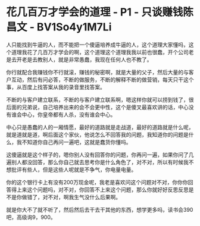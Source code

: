 # 花几百万才学会的道理 - P1 - 只谈赚钱陈昌文 - BV1So4y1M7Li

人只能找到牛逼的人，而不能把一个傻逼培养成牛逼的人，这个道理大家懂吗，这个道理我花了几百万才学会的啊，这个道理这个道理我我以前也很蠢，开个公司老是去开老是去教别人，就是非常愚蠢，我现在任何人也不教了。

你行就配合我赚钱你不行就滚，赚钱的秘密啊，就是大量的父子，然后大量的与客户互动，然后有问必答，不断的做服务，不断的解释不断的做营销，每天只干这个事，从百度上找答案从我的录音里找答案。

不断的与客户建立联系，不断的与客户建立联系啊，嗯这样你就可以捞到钱了，很后面的兄弟说，自己培养出来的会不会更中性，这个是傻叉最喜欢讲的话，中心没有谁会中心，你皇帝都有人杀，没有谁会中心。

中心只是愚蠢的人的一厢情愿，最好的道路就是走战道，最好的道路就是什么呢，就是道就是道，啊后面这个家伙，他说怎么不回答我的问题，我知道你的问题是什么，我不知道你自己再问一遍吧，这就是蠢货你懂吗。

这傻逼就是这个样子的，嗯你别人没有回答你的问题，你再问一遍，如果你问了几遍别人都没回答，那么你自己就去思考你是什么角色了，对不对，所以有时候我不想批评有些人，但是这些人呢就是不争气，你电量电量。

你的这个银行卡上有没有200万现金呢，我老是喜欢问这个问题对不对，你你你回答得上来这个问题吗，对不对，你回答不上来这个问题，那么你就好好反思反思是不是你做错了，对不对，啊我生气没什么后果啊。

就是你大不了就不听了，然后然后去干去干其他的东西，想学更多吗，读书会390吧，高级询9，900。